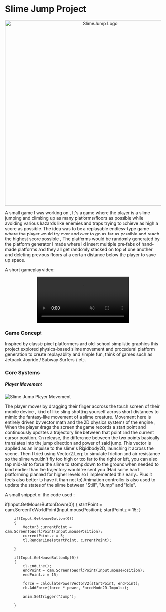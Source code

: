 # Slime Jump Project

<p align="center">
<img width="600" alt="SlimeJump Logo" src="https://github.com/user-attachments/assets/00f8e7dc-e5e2-4e56-a7f5-65f6f9841cf1" />
</p>

A small game I was working on , It's a game where the player is a slime jumping and climbing up as many platforms/floors as possible while avoiding various hazards like enemies and traps trying to achieve as high a score as possible.
The idea was to be a replayable endless-type game where the player would try over and over to go as far as possible and reach the highest score possible , The platforms would be randomly generated by the platform generator I made where I'd insert multiple pre-fabs of hand-made platforms and they all get randomly stacked on top of one another and deleting previous floors at a certain distance below the player to save up space.

A short gameplay video:

<div style="display:flex; justify-content:center;">
<video src="https://github.com/user-attachments/assets/ba2c3255-656e-46a7-b6fa-3d3fff6e0c43" autoplay loop muted></video>
</div>

<H3>Game Concept</H3>
Inspired by classic pixel platformers and old-school simplistic graphics this project explored physics-based slime movement and procedural platform generation to create replayablity and simple fun, think of games such as Jetpack Joyride / Subway Surfers / etc.

<H3>Core Systems</H3>

<H5>Player Movement</H5>

![Slime Jump Player Movement](https://github.com/user-attachments/assets/3f05cc08-f108-49a2-b569-370c27bf407e.gif)


The player moves by dragging their finger accross the touch screen of their mobile device , kind of like sling shotting yourself across short distances to mimic the fantasy-like movement of a slime creature.
Movement here is entirely driven by vector math and the 2D physics systems of the engine , When the player drags the screen the game records a start point and continuously updates a trajectory line between that point and the current cursor position.
On release, the difference between the two points basically translates into the jump direction and power of said jump.
This vector is applied as an impulse to the slime's Rigidbody2D, launching it across the scene. Then I tried using Vector2.Lerp to simulate friction and air resistance so the slime wouldn't fly too high or too far to the right or left, you can also tap mid-air to force the slime to stomp down to the ground when needed to land earlier than the trajectory would've sent you (Had some hard platforming planned for higher levels so I implemented this early.. Plus it feels also better to have it than not to)
Animation controller is also used to update the states of the slime between "Still", "Jump" and "Idle".

A small snippet of the code used :

 if(Input.GetMouseButtonDown(0))
        {
            startPoint = cam.ScreenToWorldPoint(Input.mousePosition);
            startPoint.z = 15;
        }

        if(Input.GetMouseButton(0))
        {
            Vector3 currentPoint = cam.ScreenToWorldPoint(Input.mousePosition);
            currentPoint.z = 5;
            tl.RenderLine(startPoint, currentPoint);
            
        }

        if(Input.GetMouseButtonUp(0))
        {
            tl.EndLine();
            endPoint = cam.ScreenToWorldPoint(Input.mousePosition);
            endPoint.z = 15;

            force = CalculatePowerVectorV2(startPoint, endPoint);
            rb.AddForce(force * power, ForceMode2D.Impulse);

            anim.SetTrigger("Jump");
            
        }






